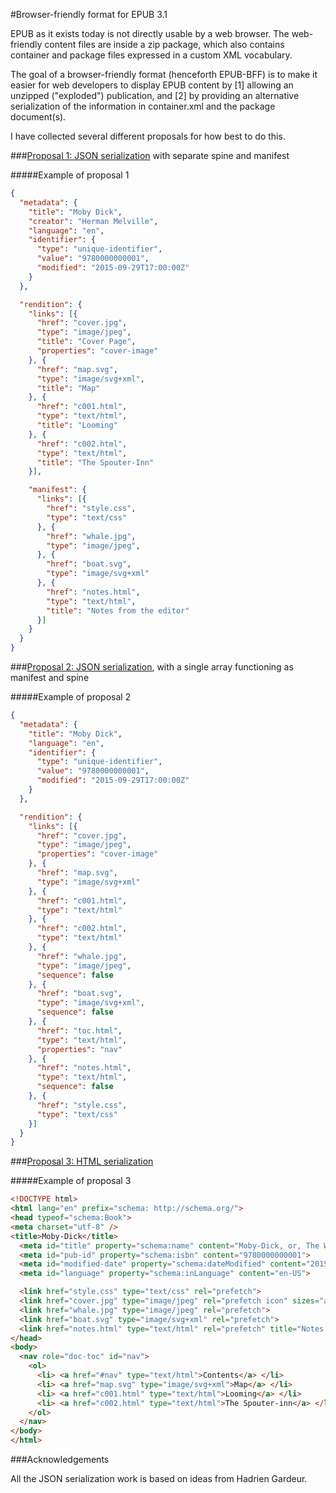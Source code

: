 #Browser-friendly format for EPUB 3.1

EPUB as it exists today is not directly usable by a web browser. The web-friendly content files are inside a zip package, which also contains container and package files expressed in a custom XML vocabulary. 

The goal of a browser-friendly format (henceforth EPUB-BFF) is to make it easier for web developers to display EPUB content by [1] allowing an unzipped ("exploded") publication, and [2] by providing an alternative serialization of the information in container.xml and the package document(s).

I have collected several different proposals for how best to do this.

###[Proposal 1: JSON serialization](json-ordered.md) with separate spine and manifest

#####Example of proposal 1
```json
{
  "metadata": {
    "title": "Moby Dick",
    "creator": "Herman Melville",
    "language": "en",
    "identifier": {
      "type": "unique-identifier",
      "value": "9780000000001",
      "modified": "2015-09-29T17:00:00Z"
    }
  },

  "rendition": {
    "links": [{
      "href": "cover.jpg",
      "type": "image/jpeg",
      "title": "Cover Page",
      "properties": "cover-image"
    }, {
      "href": "map.svg",
      "type": "image/svg+xml",
      "title": "Map"
    }, {
      "href": "c001.html",
      "type": "text/html",
      "title": "Looming"
    }, {
      "href": "c002.html",
      "type": "text/html",
      "title": "The Spouter-Inn"
    }],

    "manifest": {
      "links": [{
        "href": "style.css",
        "type": "text/css"
      }, {
        "href": "whale.jpg",
        "type": "image/jpeg",
      }, {
        "href": "boat.svg",
        "type": "image/svg+xml"
      }, {
        "href": "notes.html",
        "type": "text/html",
        "title": "Notes from the editor"
      }]
    }
  }
}

```

###[Proposal 2: JSON serialization](json-mixed.md), with a single array functioning as manifest and spine

#####Example of proposal 2
```json
{
  "metadata": {
    "title": "Moby Dick",
    "language": "en",
    "identifier": {
      "type": "unique-identifier",
      "value": "9780000000001",
      "modified": "2015-09-29T17:00:00Z"
    }
  },

  "rendition": {
    "links": [{
      "href": "cover.jpg",
      "type": "image/jpeg",
      "properties": "cover-image"
    }, {
      "href": "map.svg",
      "type": "image/svg+xml"
    }, {
      "href": "c001.html",
      "type": "text/html"
    }, {
      "href": "c002.html",
      "type": "text/html"
    }, {
      "href": "whale.jpg",
      "type": "image/jpeg",
      "sequence": false
    }, {
      "href": "boat.svg",
      "type": "image/svg+xml",
      "sequence": false
    }, {
      "href": "toc.html",
      "type": "text/html",
      "properties": "nav"
    }, {
      "href": "notes.html",
      "type": "text/html",
      "sequence": false
    }, {
      "href": "style.css",
      "type": "text/css"
    }]
  }
}
```


###[Proposal 3: HTML serialization](html.md)

#####Example of proposal 3
```html
<!DOCTYPE html>
<html lang="en" prefix="schema: http://schema.org/">
<head typeof="schema:Book">
<meta charset="utf-8" />
<title>Moby-Dick</title>
  <meta id="title" property="schema:name" content="Moby-Dick, or, The Whale">
  <meta id="pub-id" property="schema:isbn" content="9780000000001">
  <meta id="modified-date" property="schema:dateModified" content="2015-09-29T17:00:00Z">
  <meta id="language" property="schema:inLanguage" content="en-US">

  <link href="style.css" type="text/css" rel="prefetch">
  <link href="cover.jpg" type="image/jpeg" rel="prefetch icon" sizes="any">
  <link href="whale.jpg" type="image/jpeg" rel="prefetch">
  <link href="boat.svg" type="image/svg+xml" rel="prefetch">
  <link href="notes.html" type="text/html" rel="prefetch" title="Notes from the editor">
</head>
<body>
  <nav role="doc-toc" id="nav"> 
    <ol>
      <li> <a href="#nav" type="text/html">Contents</a> </li>
      <li> <a href="map.svg" type="image/svg+xml">Map</a> </li>
      <li> <a href="c001.html" type="text/html">Looming</a> </li>
      <li> <a href="c002.html" type="text/html">The Spouter-inn</a> </li>
    </ol>
  </nav> 
</body>
</html>

```

###Acknowledgements

All the JSON serialization work is based on ideas from Hadrien Gardeur. 

